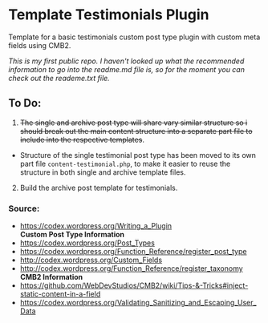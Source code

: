 # Template Testimonials Plugin
Template for a basic testimonials custom post type plugin with custom meta fields using CMB2.

*This is my first public repo. I haven't looked up what the recommended information to go into the readme.md file is, so for the moment you can check out the reademe.txt file.*

## To Do:
 1. ~~The single and archive post type will share vary similar structure so i should break out the main content structure into a separate part file to include into the respective templates~~.
   - Structure of the single testimonial post type has been moved to its own part file ```content-testimonial.php```, to make it easier to reuse the structure in both single and archive template files.
 2. Build the archive post template for testimonials.

### Source:
- https://codex.wordpress.org/Writing_a_Plugin  
**Custom Post Type Information**  
- https://codex.wordpress.org/Post_Types  
- https://codex.wordpress.org/Function_Reference/register_post_type  
- http://codex.wordpress.org/Custom_Fields  
- http://codex.wordpress.org/Function_Reference/register_taxonomy  
**CMB2 Information**  
- https://github.com/WebDevStudios/CMB2/wiki/Tips-&-Tricks#inject-static-content-in-a-field  
- https://codex.wordpress.org/Validating_Sanitizing_and_Escaping_User_Data  
